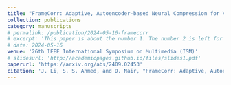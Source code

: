 ```yaml
---
title: "FrameCorr: Adaptive, Autoencoder-based Neural Compression for Video Reconstruction in Resource and Timing Constrained Network Settings"
collection: publications
category: manuscripts
# permalink: /publication/2024-05-16-framecorr
# excerpt: 'This paper is about the number 1. The number 2 is left for future work.'
# date: 2024-05-16
venue: '26th IEEE International Symposium on Multimedia (ISM)'
# slidesurl: 'http://academicpages.github.io/files/slides1.pdf'
paperurl: 'https://arxiv.org/abs/2409.02453'
citation: 'J. Li, S. S. Ahmed, and D. Nair, "FrameCorr: Adaptive, Autoencoder-based Neural Compression for Video Reconstruction in Resource and Timing Constrained Network Settings," 2024. [Online].'
---
```

